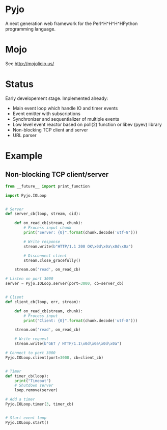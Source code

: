 
Pyjo
====

A next generation web framework for the Perl^H^H^H^HPython programming language.


Mojo
====

See http://mojolicio.us/


Status
======

Early developement stage. Implemented already:

  * Main event loop which handle IO and timer events
  * Event emitter with subscriptions
  * Synchronizer and sequentializer of multiple events
  * Low level event reactor based on poll(2) function or libev (pyev) library
  * Non-blocking TCP client and server
  * URL parser


Example
=======

Non-blocking TCP client/server
------------------------------

```python
from __future__ import print_function

import Pyjo.IOLoop


# Server
def server_cb(loop, stream, cid):

    def on_read_cb(stream, chunk):
        # Process input chunk
        print("Server: {0}".format(chunk.decode('utf-8')))

        # Write response
        stream.write(b"HTTP/1.1 200 OK\x0d\x0a\x0d\x0a")

        # Disconnect client
        stream.close_gracefully()

    stream.on('read', on_read_cb)

# Listen on port 3000
server = Pyjo.IOLoop.server(port=3000, cb=server_cb)


# Client
def client_cb(loop, err, stream):

    def on_read_cb(stream, chunk):
        # Process input
        print("Client: {0}".format(chunk.decode('utf-8')))

    stream.on('read', on_read_cb)

    # Write request
    stream.write(b"GET / HTTP/1.1\x0d\x0a\x0d\x0a")

# Connect to port 3000
Pyjo.IOLoop.client(port=3000, cb=client_cb)


# Timer
def timer_cb(loop):
    print("Timeout")
    # Shutdown server
    loop.remove(server)

# Add a timer
Pyjo.IOLoop.timer(3, timer_cb)


# Start event loop
Pyjo.IOLoop.start()
```
